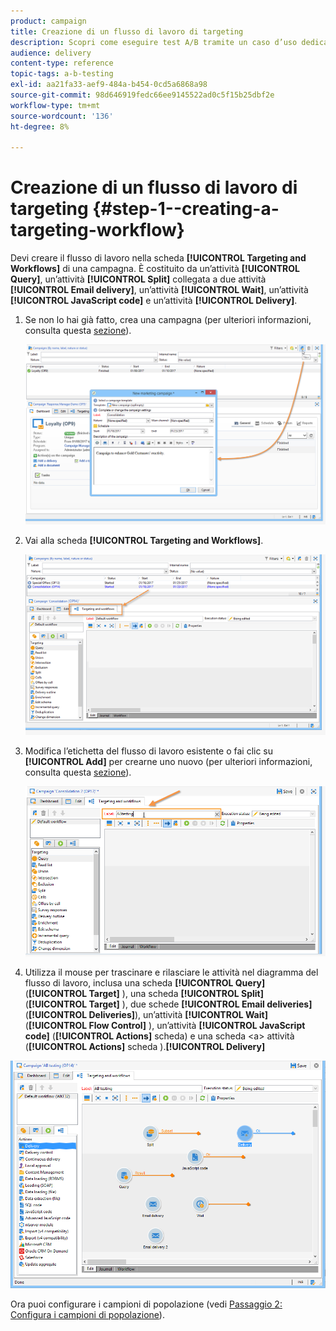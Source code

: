 ```yaml
---
product: campaign
title: Creazione di un flusso di lavoro di targeting
description: Scopri come eseguire test A/B tramite un caso d’uso dedicato.
audience: delivery
content-type: reference
topic-tags: a-b-testing
exl-id: aa21fa33-aef9-484a-b454-0cd5a6868a98
source-git-commit: 98d646919fedc66ee9145522ad0c5f15b25dbf2e
workflow-type: tm+mt
source-wordcount: '136'
ht-degree: 8%

---
```


# Creazione di un flusso di lavoro di targeting {#step-1--creating-a-targeting-workflow}

Devi creare il flusso di lavoro nella scheda **[!UICONTROL Targeting and Workflows]** di una campagna. È costituito da un’attività **[!UICONTROL Query]**, un’attività **[!UICONTROL Split]** collegata a due attività **[!UICONTROL Email delivery]**, un’attività **[!UICONTROL Wait]**, un’attività **[!UICONTROL JavaScript code]** e un’attività **[!UICONTROL Delivery]**.

1. Se non lo hai già fatto, crea una campagna (per ulteriori informazioni, consulta questa [sezione](../../campaign/using/setting-up-marketing-campaigns.md#creating-a-campaign)).

   ![](assets/use_case_abtesting_targetwkfl_001.png)

1. Vai alla scheda **[!UICONTROL Targeting and Workflows]**. 

   ![](assets/use_case_abtesting_targetwkfl_002.png)

1. Modifica l’etichetta del flusso di lavoro esistente o fai clic su **[!UICONTROL Add]** per crearne uno nuovo (per ulteriori informazioni, consulta questa [sezione](../../campaign/using/marketing-campaign-deliveries.md#selecting-the-target-population)).

   ![](assets/use_case_abtesting_targetwkfl_003.png)

1. Utilizza il mouse per trascinare e rilasciare le attività nel diagramma del flusso di lavoro, inclusa una scheda **[!UICONTROL Query]** (**[!UICONTROL Target]** ), una scheda **[!UICONTROL Split]** (**[!UICONTROL Target]** ), due schede **[!UICONTROL Email deliveries]** (**[!UICONTROL Deliveries]**), un’attività **[!UICONTROL Wait]** (**[!UICONTROL Flow Control]** ), un’attività **[!UICONTROL JavaScript code]** (**[!UICONTROL Actions]** scheda) e una scheda &lt;a> attività (**[!UICONTROL Actions]** scheda ).**[!UICONTROL Delivery]**

![](assets/use_case_abtesting_targetwkfl_004.png)

Ora puoi configurare i campioni di popolazione (vedi [Passaggio 2: Configura i campioni di popolazione](../../delivery/using/a-b-testing-uc-population-samples.md)).
